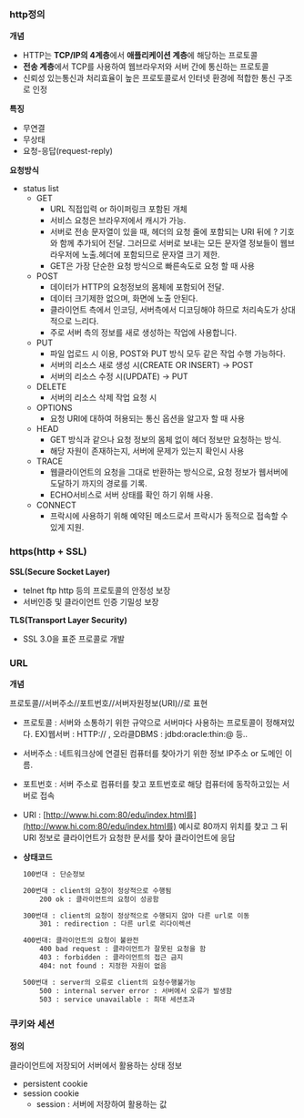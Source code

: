 ### http정의

**개념**

- HTTP는 **TCP/IP의 4계층**에서 **애플리케이션 계층**에 해당하는 프로토콜
- **전송 계층**에서  TCP를 사용하여 웹브라우저와 서버 간에 통신하는 프로토콜
- 신뢰성 있는통신과 처리효율이 높은 프로토콜로서 인터넷 환경에 적합한 통신 구조로 인정

**특징**

- 무연결
- 무상태
- 요청-응답(request-reply)

**요청방식**

- status list
    - GET
        - URL 직접입력 or 하이퍼링크 포함된 개체
        - 서비스 요청은 브라우저에서 캐시가 가능.
        - 서버로 전송 문자열이 있을 때, 헤더의 요청 줄에 포함되는 URI 뒤에 ? 기호와 함께 추가되어 전달. 그러므로 서버로 보내는 모든 문자열 정보들이 웹브라우저에 노출.헤더에 포함되므로 문자열 크기 제한.
        - GET은 가장 단순한 요청 방식으로 빠른속도로 요청 할 때 사용
    - POST
        - 데이터가 HTTP의 요청정보의 몸체에 포함되어 전달.
        - 데이터 크기제한 없으며, 화면에 노출 안된다.
        - 클라이언트 측에서 인코딩, 서버측에서 디코딩해야 하므로 처리속도가 상대적으로 느리다.
        - 주로 서버 측의 정보를 새로 생성하는 작업에 사용합니다.
    - PUT
        - 파일 업로드 시 이용, POST와 PUT 방식 모두 같은 작업 수행 가능하다.
        - 서버의 리소스 새로 생성 시(CREATE OR INSERT) → POST
        - 서버의 리소스 수정 시(UPDATE) → PUT
    - DELETE
        - 서버의 리소스 삭제 작업 요청 시
    - OPTIONS
        - 요청 URI에 대하여 허용되는 통신 옵션을 알고자 할 때 사용
    - HEAD
        - GET 방식과 같으나 요청 정보의 몸체 없이 헤더 정보만 요청하는 방식.
        - 해당 자원이 존재하는지, 서버에 문제가 있는지 확인시 사용
    - TRACE
        - 웹클라이언트의 요청을 그대로 반환하는 방식으로, 요청 정보가 웹서버에 도달하기 까지의 경로를 기록.
        - ECHO서비스로 서버 상태를 확인 하기 위해 사용.
    - CONNECT
        - 프락시에 사용하기 위해 예약된 메소드로서 프락시가 동적으로 접속할 수 있게 지원.

### https(http + SSL)

**SSL(Secure Socket Layer)**

- telnet  ftp  http 등의 프로토콜의 안정성 보장
- 서버인증 및 클라이언트 인증 기밀성 보장

**TLS(Transport Layer Security)**

- SSL 3.0을 표준 프로콜로 개발

### URL

**개념**

프로토콜//서버주소//포트번호//서버자원정보(URI)//로 표현

- 프로토콜 : 서버와 소통하기 위한 규약으로 서버마다 사용하는 프로토콜이 정해져있다. EX)웹서버 : HTTP:// , 오라클DBMS : jdbd:oracle:thin:@ 등..
- 서버주소 : 네트워크상에 연결된 컴퓨터를 찾아가기 위한 정보 IP주소 or 도메인 이름.
- 포트번호 : 서버 주소로 컴퓨터를 찾고 포트번호로 해당 컴퓨터에 동작하고있는 서버로 접속
- URI : [http://www.hi.com:80/edu/index.html를](http://www.hi.com:80/edu/index.html를) 예시로 80까지 위치를 찾고 그 뒤 URI 정보로 클라이언트가 요청한 문서를 찾아 클라이언트에 응답
- **상태코드**
    
    ```bash
    100번대 : 단순정보
    
    200번대 : client의 요청이 정상적으로 수행됨
    	200 ok : 클라이언트의 요청이 성공함
    
    300번대 : client의 요청이 정상적으로 수행되지 않아 다른 url로 이동
    	301 : redirection : 다른 url로 리다이렉션
    
    400번대: 클라이언트의 요청이 불완전
    	400 bad request : 클라이언트가 잘못된 요청을 함
    	403 : forbidden : 클라이언트의 접근 금지
    	404: not found : 지정한 자원이 없음
    
    500번대 : server의 오류로 client의 요청수행불가능
    	500 : internal server error : 서버에서 오류가 발생함
    	503 : service unavailable : 최대 세션초과
    ```
    

### 쿠키와 세션

**정의**

클라이언트에 저장되어 서버에서 활용하는 상태 정보

- persistent cookie
- session cookie
    - session : 서버에 저장하여 활용하는 값
